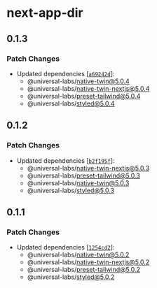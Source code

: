 # next-app-dir

## 0.1.3

### Patch Changes

- Updated dependencies [[`a69242d`](https://github.com/react-universal/tailwind/commit/a69242db17d38024b8938ede6046d4e696dd170a)]:
  - @universal-labs/native-twin@5.0.4
  - @universal-labs/native-twin-nextjs@5.0.4
  - @universal-labs/preset-tailwind@5.0.4
  - @universal-labs/styled@5.0.4

## 0.1.2

### Patch Changes

- Updated dependencies [[`b2f195f`](https://github.com/react-universal/tailwind/commit/b2f195f41897ab1c051a7be6e293a53fad61a3af)]:
  - @universal-labs/native-twin-nextjs@5.0.3
  - @universal-labs/preset-tailwind@5.0.3
  - @universal-labs/native-twin@5.0.3
  - @universal-labs/styled@5.0.3

## 0.1.1

### Patch Changes

- Updated dependencies [[`1254cd2`](https://github.com/react-universal/tailwind/commit/1254cd2784f8216fb30402212a110abcab0053fc)]:
  - @universal-labs/native-twin@5.0.2
  - @universal-labs/native-twin-nextjs@5.0.2
  - @universal-labs/preset-tailwind@5.0.2
  - @universal-labs/styled@5.0.2
